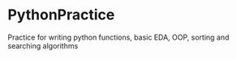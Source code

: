 # PythonPractice

Practice for writing python functions, basic EDA, OOP, sorting and searching algorithms
